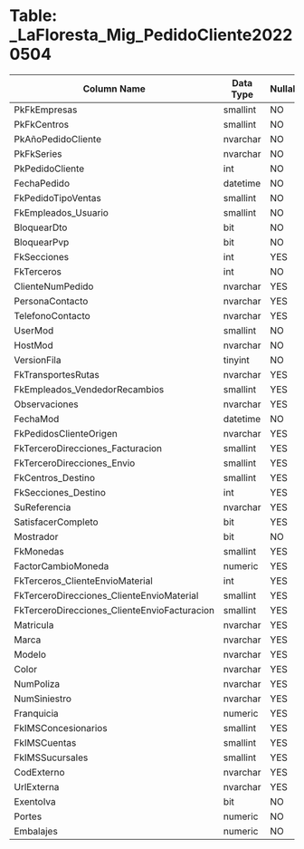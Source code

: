 # Table: _LaFloresta_Mig_PedidoCliente20220504

| Column Name | Data Type | Nullable |
|-------------|-----------|----------|
| PkFkEmpresas | smallint | NO |
| PkFkCentros | smallint | NO |
| PkAñoPedidoCliente | nvarchar | NO |
| PkFkSeries | nvarchar | NO |
| PkPedidoCliente | int | NO |
| FechaPedido | datetime | NO |
| FkPedidoTipoVentas | smallint | NO |
| FkEmpleados_Usuario | smallint | NO |
| BloquearDto | bit | NO |
| BloquearPvp | bit | NO |
| FkSecciones | int | YES |
| FkTerceros | int | NO |
| ClienteNumPedido | nvarchar | YES |
| PersonaContacto | nvarchar | YES |
| TelefonoContacto | nvarchar | YES |
| UserMod | smallint | NO |
| HostMod | nvarchar | NO |
| VersionFila | tinyint | NO |
| FkTransportesRutas | nvarchar | YES |
| FkEmpleados_VendedorRecambios | smallint | YES |
| Observaciones | nvarchar | YES |
| FechaMod | datetime | NO |
| FkPedidosClienteOrigen | nvarchar | YES |
| FkTerceroDirecciones_Facturacion | smallint | YES |
| FkTerceroDirecciones_Envio | smallint | YES |
| FkCentros_Destino | smallint | YES |
| FkSecciones_Destino | int | YES |
| SuReferencia | nvarchar | YES |
| SatisfacerCompleto | bit | YES |
| Mostrador | bit | NO |
| FkMonedas | smallint | YES |
| FactorCambioMoneda | numeric | YES |
| FkTerceros_ClienteEnvioMaterial | int | YES |
| FkTerceroDirecciones_ClienteEnvioMaterial | smallint | YES |
| FkTerceroDirecciones_ClienteEnvioFacturacion | smallint | YES |
| Matricula | nvarchar | YES |
| Marca | nvarchar | YES |
| Modelo | nvarchar | YES |
| Color | nvarchar | YES |
| NumPoliza | nvarchar | YES |
| NumSiniestro | nvarchar | YES |
| Franquicia | numeric | YES |
| FkIMSConcesionarios | smallint | YES |
| FkIMSCuentas | smallint | YES |
| FkIMSSucursales | smallint | YES |
| CodExterno | nvarchar | YES |
| UrlExterna | nvarchar | YES |
| ExentoIva | bit | NO |
| Portes | numeric | NO |
| Embalajes | numeric | NO |
